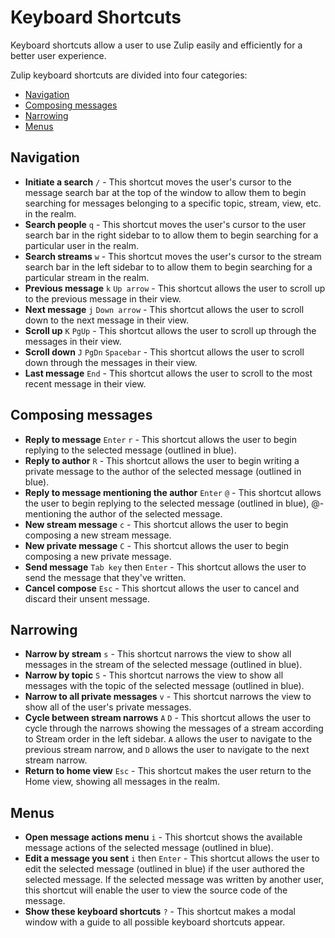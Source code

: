 # Keyboard Shortcuts

Keyboard shortcuts allow a user to use Zulip easily and efficiently
for a better user experience.

Zulip keyboard shortcuts are divided into four categories:
* [Navigation](#navigation)
* [Composing messages](#composing-messages)
* [Narrowing](#narrowing)
* [Menus](#menus)

## Navigation

* **Initiate a search** `/` - This shortcut moves the user's cursor to
  the message search bar at the top of the window to allow them to
  begin searching for messages belonging to a specific topic, stream,
  view, etc. in the realm.
* **Search people** `q` - This shortcut moves the user's cursor to the
  user search bar in the right sidebar to to allow them to begin
  searching for a particular user in the realm.
* **Search streams** `w` - This shortcut moves the user's cursor to
  the stream search bar in the left sidebar to to allow them to begin
  searching for a particular stream in the realm.
* **Previous message** `k` `Up arrow` - This shortcut allows the user
  to scroll up to the previous message in their view.
* **Next message** `j` `Down arrow` - This shortcut allows the user to
  scroll down to the next message in their view.
* **Scroll up** `K` `PgUp` - This shortcut allows the user to scroll
  up through the messages in their view.
* **Scroll down** `J` `PgDn` `Spacebar` - This shortcut allows the
  user to scroll down through the messages in their view.
* **Last message** `End` - This shortcut allows the user to scroll to
  the most recent message in their view.

## Composing messages
* **Reply to message** `Enter` `r` - This shortcut allows the user to
  begin replying to the selected message (outlined in blue).
* **Reply to author** `R` - This shortcut allows the user to begin
  writing a private message to the author of the selected message
  (outlined in blue).
* **Reply to message mentioning the author** `Enter` `@` - This
  shortcut allows the user to begin replying to the selected message
  (outlined in blue), @-mentioning the author of the selected message.
* **New stream message** `c` - This shortcut allows the user to begin
  composing a new stream message.
* **New private message** `C` - This shortcut allows the user to begin
  composing a new private message.
* **Send message** `Tab key` then `Enter` - This shortcut allows the
  user to send the message that they've written.
* **Cancel compose** `Esc` - This shortcut allows the user to cancel
  and discard their unsent message.

## Narrowing

* **Narrow by stream** `s` - This shortcut narrows the view to show
  all messages in the stream of the selected message (outlined in
  blue).
* **Narrow by topic** `S` - This shortcut narrows the view to show all
  messages with the topic of the selected message (outlined in blue).
* **Narrow to all private messages** `v` - This shortcut narrows the
  view to show all of the user's private messages.
* **Cycle between stream narrows** `A` `D` - This shortcut allows the
  user to cycle through the narrows showing the messages of a stream
  according to Stream order in the left sidebar. `A` allows the user
  to navigate to the previous stream narrow, and `D` allows the user
  to navigate to the next stream narrow.
* **Return to home view** `Esc` - This shortcut makes the user return
  to the Home view, showing all messages in the realm.

## Menus

* **Open message actions menu** `i` - This shortcut shows the
  available message actions of the selected message (outlined in
  blue).
* **Edit a message you sent** `i` then `Enter` - This shortcut allows
  the user to edit the selected message (outlined in blue) if the user
  authored the selected message. If the selected message was written
  by another user, this shortcut will enable the user to view the
  source code of the message.
* **Show these keyboard shortcuts** `?` - This shortcut makes a modal
  window with a guide to all possible keyboard shortcuts appear.
